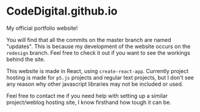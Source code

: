 # CodeDigital.github.io
My official portfolio website!

You will find that all the commits on the master branch are named "updates". This is because my development of the website occurs on the `redesign` branch. Feel free to check it out if you want to see the workings behind the site.

This website is made in React, using `create-react-app`. Currently project hosting is made for `p5.js` projects and regular text projects, but I don't see any reason why other javascript libraries may not be included or used.

Feel free to contact me if you need help with setting up a similar project/weblog hosting site, I know firsthand how tough it can be.
